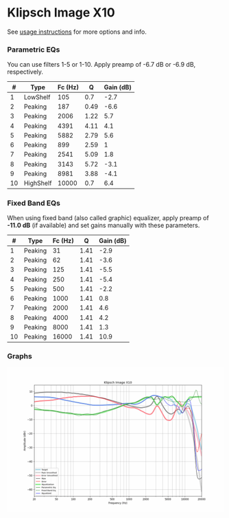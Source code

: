 # Klipsch Image X10
See [usage instructions](https://github.com/jaakkopasanen/AutoEq#usage) for more options and info.

### Parametric EQs
You can use filters 1-5 or 1-10. Apply preamp of -6.7 dB or -6.9 dB, respectively.

|   # | Type      |   Fc (Hz) |    Q |   Gain (dB) |
|-----|-----------|-----------|------|-------------|
|   1 | LowShelf  |       105 | 0.7  |        -2.7 |
|   2 | Peaking   |       187 | 0.49 |        -6.6 |
|   3 | Peaking   |      2006 | 1.22 |         5.7 |
|   4 | Peaking   |      4391 | 4.11 |         4.1 |
|   5 | Peaking   |      5882 | 2.79 |         5.6 |
|   6 | Peaking   |       899 | 2.59 |         1   |
|   7 | Peaking   |      2541 | 5.09 |         1.8 |
|   8 | Peaking   |      3143 | 5.72 |        -3.1 |
|   9 | Peaking   |      8981 | 3.88 |        -4.1 |
|  10 | HighShelf |     10000 | 0.7  |         6.4 |

### Fixed Band EQs
When using fixed band (also called graphic) equalizer, apply preamp of **-11.0 dB** (if available) and set gains manually with these parameters.

|   # | Type    |   Fc (Hz) |    Q |   Gain (dB) |
|-----|---------|-----------|------|-------------|
|   1 | Peaking |        31 | 1.41 |        -2.9 |
|   2 | Peaking |        62 | 1.41 |        -3.6 |
|   3 | Peaking |       125 | 1.41 |        -5.5 |
|   4 | Peaking |       250 | 1.41 |        -5.4 |
|   5 | Peaking |       500 | 1.41 |        -2.2 |
|   6 | Peaking |      1000 | 1.41 |         0.8 |
|   7 | Peaking |      2000 | 1.41 |         4.6 |
|   8 | Peaking |      4000 | 1.41 |         4.2 |
|   9 | Peaking |      8000 | 1.41 |         1.3 |
|  10 | Peaking |     16000 | 1.41 |        10.9 |

### Graphs
![](./Klipsch%20Image%20X10.png)
